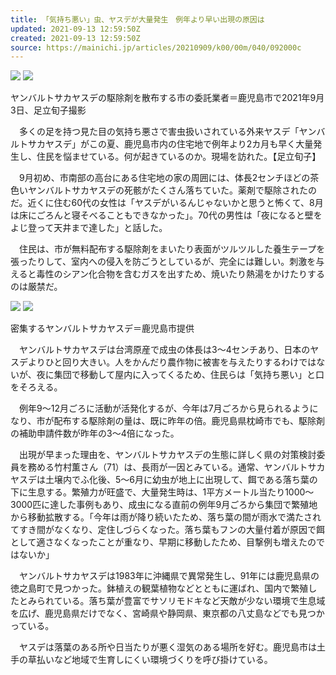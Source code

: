 ```yaml
---
title: 「気持ち悪い」虫、ヤスデが大量発生　例年より早い出現の原因は
updated: 2021-09-13 12:59:50Z
created: 2021-09-13 12:59:50Z
source: https://mainichi.jp/articles/20210909/k00/00m/040/092000c
---
```


![](https://cdn.mainichi.jp/vol1/2021/09/09/20210909k0000m040107000p/9.jpg?1) [![](https://cdn.mainichi.jp/vol1/images/v2/common/icon_scale.svg)](https://cdn.mainichi.jp/vol1/2021/09/09/20210909k0000m040107000p/9.jpg?1)

ヤンバルトサカヤスデの駆除剤を散布する市の委託業者＝鹿児島市で2021年9月3日、足立旬子撮影

　多くの足を持つ見た目の気持ち悪さで害虫扱いされている外来ヤスデ「ヤンバルトサカヤスデ」がこの夏、鹿児島市内の住宅地で例年より2カ月も早く大量発生し、住民を悩ませている。何が起きているのか。現場を訪れた。【足立旬子】

　9月初め、市南部の高台にある住宅地の家の周囲には、体長2センチほどの茶色いヤンバルトサカヤスデの死骸がたくさん落ちていた。薬剤で駆除されたのだ。近くに住む60代の女性は「ヤスデがいるんじゃないかと思うと怖くて、8月は床にごろんと寝そべることもできなかった」。70代の男性は「夜になると壁をよじ登って天井まで達した」と話した。

　住民は、市が無料配布する駆除剤をまいたり表面がツルツルした養生テープを張ったりして、室内への侵入を防ごうとしているが、完全には難しい。刺激を与えると毒性のシアン化合物を含むガスを出すため、焼いたり熱湯をかけたりするのは厳禁だ。

![](https://cdn.mainichi.jp/vol1/2021/09/09/20210909k0000m040091000p/9.jpg?1) [![](https://cdn.mainichi.jp/vol1/images/v2/common/icon_scale.svg)](https://cdn.mainichi.jp/vol1/2021/09/09/20210909k0000m040091000p/9.jpg?1)

密集するヤンバルトサカヤスデ＝鹿児島市提供

　ヤンバルトサカヤスデは台湾原産で成虫の体長は3～4センチあり、日本のヤスデよりひと回り大きい。人をかんだり農作物に被害を与えたりするわけではないが、夜に集団で移動して屋内に入ってくるため、住民らは「気持ち悪い」と口をそろえる。

　例年9～12月ごろに活動が活発化するが、今年は7月ごろから見られるようになり、市が配布する駆除剤の量は、既に昨年の倍。鹿児島県枕崎市でも、駆除剤の補助申請件数が昨年の3～4倍になった。

　出現が早まった理由を、ヤンバルトサカヤスデの生態に詳しく県の対策検討委員を務める竹村薫さん（71）は、長雨が一因とみている。通常、ヤンバルトサカヤスデは土壌内でふ化後、5～6月に幼虫が地上に出現して、餌である落ち葉の下に生息する。繁殖力が旺盛で、大量発生時は、1平方メートル当たり1000～3000匹に達した事例もあり、成虫になる直前の例年9月ごろから集団で繁殖地から移動拡散する。「今年は雨が降り続いたため、落ち葉の間が雨水で満たされてすき間がなくなり、定住しづらくなった。落ち葉もフンの大量付着が原因で餌として適さなくなったことが重なり、早期に移動したため、目撃例も増えたのではないか」

　ヤンバルトサカヤスデは1983年に沖縄県で異常発生し、91年には鹿児島県の徳之島町で見つかった。鉢植えの観葉植物などとともに運ばれ、国内で繁殖したとみられている。落ち葉が豊富でサソリモドキなど天敵が少ない環境で生息域を広げ、鹿児島県だけでなく、宮崎県や静岡県、東京都の八丈島などでも見つかっている。

　ヤスデは落葉のある所や日当たりが悪く湿気のある場所を好む。鹿児島市は土手の草払いなど地域で生育しにくい環境づくりを呼び掛けている。